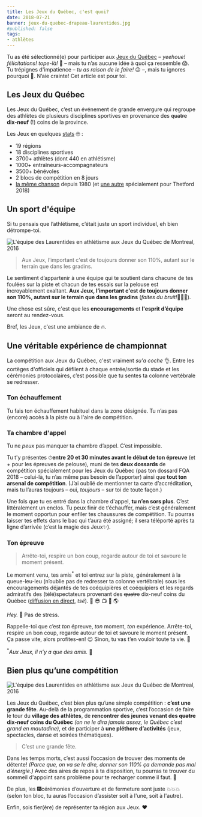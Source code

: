 ```yaml
---
title: Les Jeux du Québec, c'est quoi?
date: 2018-07-21
banner: jeux-du-quebec-drapeau-laurentides.jpg
#published: false
tags:
- athlètes
---
```


Tu as été sélectionné(e) pour participer aux [Jeux du Québec](http://jeuxduquebec.com) – _yeehoue! félicitations! tope-là!_ 🙌 –  mais tu n’as aucune idée à quoi ça ressemble 😱. Tu trépignes d'impatience – _tu as raison de le faire!_ 😉 –, mais tu ignores pourquoi 🤔. N’aie crainte! Cet article est pour toi.

## Les Jeux du Québec

Les Jeux du Québec, c’est un événement de grande envergure qui regroupe des athlètes de plusieurs disciplines sportives en provenance des ~~quatre~~ **dix-neuf** (!) coins de la province.

Les Jeux en quelques [stats](https://thetford2018.jeuxduquebec.com/fichiersUpload/fichiers/20171018082605-la-finale-en-chiffre.pdf) 🤓 :

- 19 régions
- 18 disciplines sportives
- 3700+ athlètes (dont 440 en athlétisme)
- 1000+ entraîneurs-accompagnateurs
- 3500+ bénévoles
- 2 blocs de compétition en 8 jours
- [la même chanson](http://www.jeuxduquebec.com/Chanson_des_Jeux_du_Quebec-fr-39.php) depuis 1980 (et [une autre](https://thetford2018.jeuxduquebec.com/fr/53e-finale-des-jdq/chansons-des-jeux/) spécialement pour Thetford 2018)

## Un sport d'équipe

Si tu pensais que l’athlétisme, c’était juste un sport individuel, eh bien détrompe-toi.

![L'équipe des Laurentides en athlétisme aux Jeux du Québec de Montreal, 2016](equipe-laurentides-athletisme-mtl-2016.jpg)

> Aux Jeux, l’important c'est de toujours donner son 110%, autant sur le terrain que dans les gradins.

Le sentiment d’appartenir à une équipe qui te soutient dans chacune de tes foulées sur la piste et chacun de tes essais sur la pelouse est incroyablement exaltant. **Aux Jeux, l’important c'est de toujours donner son 110%, autant sur le terrain que dans les gradins** (_faites du bruit!_📣📣📣).

Une chose est sûre, c'est que les **encouragements** et **l'esprit d’équipe** seront au rendez-vous.

Bref, les Jeux, c'est une ambiance de 🔥.

## Une véritable expérience de championnat

La compétition aux Jeux du Québec, c'est vraiment _su'a coche_ 👌. Entre les cortèges d'officiels qui défilent à chaque entrée/sortie du stade et les cérémonies protocolaires, c’est possible que tu sentes ta colonne vertébrale se redresser.

### Ton échauffement

Tu fais ton échauffement habituel dans la zone désignée. Tu n’as pas (encore) accès à la piste ou à l'aire de compétition.

### Ta chambre d'appel

Tu ne _peux_ pas manquer ta chambre d’appel. C’est impossible.

Tu t'y présentes ⏱**entre 20 et 30 minutes avant le début de ton épreuve** (et + pour les épreuves de pelouse), muni de tes **deux dossards** de compétition spécialement pour les Jeux du Québec (pas ton dossard FQA 2018 – celui-là, tu n’as même pas besoin de l’apporter) ainsi que **tout ton arsenal de compétition**. (J’ai oublié de mentionner ta carte d’accréditation, mais tu l’auras toujours – oui, _toujours_ – sur toi de toute façon.)

Une fois que tu es entré dans la chambre d'appel, **tu n’en sors plus**. C’est littéralement un enclos. Tu peux finir de t’échauffer, mais c’est généralement le moment opportun pour enfiler tes chaussures de compétition. Tu pourras laisser tes effets dans le bac qui t’aura été assigné; il sera téléporté après ta ligne d’arrivée (c’est la magie des Jeux✨).

### Ton épreuve

> Arrête-toi, respire un bon coup, regarde autour de toi et savoure le moment présent.

Le moment venu, tes amis<sup>\*</sup> et toi entrez sur la piste, généralement à la queue-leu-leu (n’oublie pas de redresser ta colonne vertébrale) sous les encouragements déjantés de tes coéquipières et coéquipiers et les regards admiratifs des (télé)spectateurs provenant des ~~quatre~~ dix-neuf coins du Québec ([diffusion en direct](https://www.rds.ca/amateurs/jeux-du-quebec), _tsé_).  📸 😎 📺 📡 🌎

_Hey._ 🙂 Pas de stress.

Rappelle-toi que c’est _ton_ épreuve, _ton_ moment, _ton_ expérience. Arrête-toi, respire un bon coup, regarde autour de toi et savoure le moment présent. Ça passe vite, alors profites-en! 😉 Sinon, tu vas t’en vouloir toute ta vie. 👊

<sup>\*</sup>_Aux Jeux, il n’y a que des amis._ 😬

## Bien plus qu’une compétition

![L'équipe des Laurentides en athlétisme aux Jeux du Québec de Montreal, 2016](jeux-du-quebec-drapeau-laurentides.jpg)

Les Jeux du Québec, c’est bien plus qu’une simple compétition : **c’est une grande fête**. Au-delà de la programmation sportive, c’est l’occasion de faire le tour du **village des athlètes**, de **rencontrer des jeunes venant des ~~quatre~~ dix-neuf coins du Québec** _(on ne le dira jamais assez, le Québec c’est grand en mautadine)_, et de participer à **une pléthore d’activités** (jeux, spectacles, danse et soirées thématiques).

> C’est une grande fête.

Dans les temps morts, c’est aussi l’occasion de trouver des moments de détente! _(Parce que, on va se le dire, donner son 110% ça demande pas mal d’énergie.)_ Avec des aires de repos à ta disposition, tu pourras te trouver du sommeil d'appoint sans problème pour te recharger comme il faut. 🔋

De plus, les 🎆cérémonies d’ouverture et de fermeture sont juste 💥💥💥 (selon ton bloc, tu auras l’occasion d’assister soit à l'une, soit à l'autre).

Enfin, sois fier(ère) de représenter ta région aux Jeux. <span class="emoji">❤️</span>
